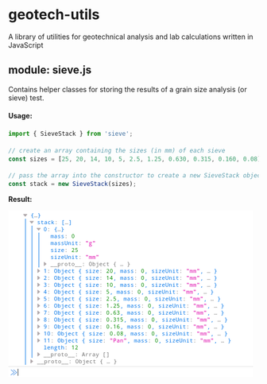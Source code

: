 # geotech-utils
A library of utilities for geotechnical analysis and lab calculations written in JavaScript

## module: sieve.js
Contains helper classes for storing the results of a grain size analysis (or sieve) test.

#### Usage:
```javascript
import { SieveStack } from 'sieve';

// create an array containing the sizes (in mm) of each sieve
const sizes = [25, 20, 14, 10, 5, 2.5, 1.25, 0.630, 0.315, 0.160, 0.08];

// pass the array into the constructor to create a new SieveStack object
const stack = new SieveStack(sizes);
```
**Result:**

![stack collection example](./Screenshot.png)
